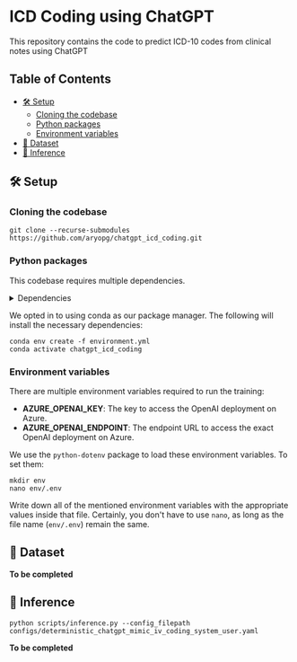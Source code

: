 <!-- omit in toc -->
# ICD Coding using ChatGPT

This repository contains the code to predict ICD-10 codes from clinical notes using ChatGPT

<!-- omit in toc -->
## Table of Contents
- [🛠️ Setup](#️-setup)
  - [Cloning the codebase](#cloning-the-codebase)
  - [Python packages](#python-packages)
  - [Environment variables](#environment-variables)
- [💾 Dataset](#-dataset)
- [🤖 Inference](#-inference)

## 🛠️ Setup
### Cloning the codebase

```
git clone --recurse-submodules https://github.com/aryopg/chatgpt_icd_coding.git
```

### Python packages
This codebase requires multiple dependencies.
<details>
<summary>Dependencies</summary>

```
- pip
- numpy
- pydantic
- python-dotenv
- black
- isort
- tqdm
- pandas
- matplotlib
- scikit-learn
```
</details>

We opted in to using conda as our package manager. The following will install the necessary dependencies:
```
conda env create -f environment.yml
conda activate chatgpt_icd_coding
```

### Environment variables

There are multiple environment variables required to run the training:

- **AZURE_OPENAI_KEY**: The key to access the OpenAI deployment on Azure.
- **AZURE_OPENAI_ENDPOINT**: The endpoint URL to access the exact OpenAI deployment on Azure.

We use the `python-dotenv` package to load these environment variables. To set them:

```
mkdir env
nano env/.env
```

Write down all of the mentioned environment variables with the appropriate values inside that file.
Certainly, you don't have to use `nano`, as long as the file name (`env/.env`) remain the same.

## 💾 Dataset

**To be completed**

## 🤖 Inference

```
python scripts/inference.py --config_filepath configs/deterministic_chatgpt_mimic_iv_coding_system_user.yaml
```

**To be completed**